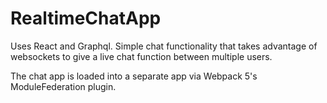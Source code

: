 # RealtimeChatApp
Uses React and Graphql. Simple chat functionality that takes advantage of websockets to give a live chat function between multiple users.

The chat app is loaded into a separate app via Webpack 5's ModuleFederation plugin.
